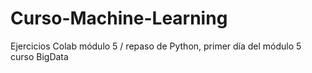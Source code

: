 # Curso-Machine-Learning
Ejercicios Colab módulo 5
/ repaso de Python, primer día del módulo 5 curso BigData
